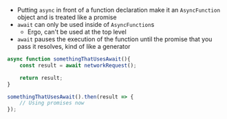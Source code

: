* Putting `async` in front of a function declaration make it an `AsyncFunction` object and is treated like a promise
* `await` can only be used inside of `AsyncFunction`s
    * Ergo, can't be used at the top level
* `await` pauses the execution of the function until the promise that you pass it resolves, kind of like a generator

```js
async function somethingThatUsesAwait(){
    const result = await networkRequest();

    return result;
}

somethingThatUsesAwait().then(result => {
    // Using promises now
});
```

